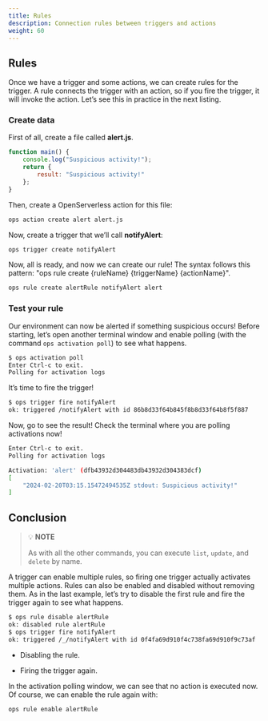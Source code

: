 ```yaml
---
title: Rules
description: Connection rules between triggers and actions
weight: 60
---
```

## Rules

Once we have a trigger and some actions, we can create rules for the
trigger. A rule connects the trigger with an action, so if you fire the
trigger, it will invoke the action. Let’s see this in practice in the
next listing.

### Create data

First of all, create a file called **alert.js**.

```javascript
function main() {
    console.log("Suspicious activity!");
    return {
        result: "Suspicious activity!"
    };
}
```

Then, create a OpenServerless action for this file:

```bash
ops action create alert alert.js
```

Now, create a trigger that we’ll call **notifyAlert**:

```bash
ops trigger create notifyAlert
```

Now, all is ready, and now we can create our rule! The syntax follows
this pattern: "ops rule create {ruleName} {triggerName} {actionName}".

```bash
ops rule create alertRule notifyAlert alert
```

### Test your rule

Our environment can now be alerted if something suspicious occurs!
Before starting, let’s open another terminal window and enable polling
(with the command `ops activation poll`) to see what happens.

```bash
$ ops activation poll
Enter Ctrl-c to exit.
Polling for activation logs
```

It’s time to fire the trigger!

```bash
$ ops trigger fire notifyAlert
ok: triggered /notifyAlert with id 86b8d33f64b845f8b8d33f64b8f5f887
```

Now, go to see the result! Check the terminal where you are polling
activations now!

```bash
Enter Ctrl-c to exit.
Polling for activation logs

Activation: 'alert' (dfb43932d304483db43932d304383dcf)
[
    "2024-02-20T03:15.15472494535Z stdout: Suspicious activity!"
]
```

## Conclusion

> 💡 **NOTE**
>
> As with all the other commands, you can execute `list`, `update`, and
`delete` by name.

A trigger can enable multiple rules, so firing one trigger actually
activates multiple actions. Rules can also be enabled and disabled
without removing them. As in the last example, let’s try to disable the
first rule and fire the trigger again to see what happens.

```bash
$ ops rule disable alertRule    
ok: disabled rule alertRule
$ ops trigger fire notifyAlert  
ok: triggered /_/notifyAlert with id 0f4fa69d910f4c738fa69d910f9c73af
```

- Disabling the rule.

- Firing the trigger again.

In the activation polling window, we can see that no action is executed
now. Of course, we can enable the rule again with:

    ops rule enable alertRule
